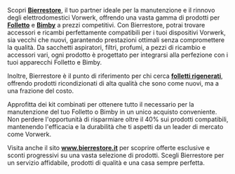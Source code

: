 <p>Scopri <a href="https://www.bierrestore.it"><b>Bierrestore</b></a>, il tuo partner ideale per la manutenzione e il rinnovo degli elettrodomestici Vorwerk, offrendo una vasta gamma di prodotti per <a title="Scegli il tuo folletto" href="https://www.bierrestore.it"><b>Folletto</b></a> e <a title="Scegli il tuo Bimby" href="https://www.bierrestore.it/selezione/bimby"><b>Bimby</b></a> a prezzi competitivi. Con Bierrestore, potrai trovare accessori e ricambi perfettamente compatibili per i tuoi dispositivi Vorwerk, sia vecchi che nuovi, garantendo prestazioni ottimali senza compromettere la qualità. Da sacchetti aspiratori, filtri, profumi, a pezzi di ricambio e accessori vari, ogni prodotto è progettato per integrarsi alla perfezione con i tuoi apparecchi Folletto e Bimby.

Inoltre, Bierrestore è il punto di riferimento per chi cerca <a title="Scegli il tuo folletto" href="https://www.bierrestore.it/selezione/rigenerato"><b>folletti rigenerati</b></a>, offrendo prodotti ricondizionati di alta qualità che sono come nuovi, ma a una frazione del costo.

Approfitta dei kit combinati per ottenere tutto il necessario per la manutenzione del tuo Folletto o Bimby in un unico acquisto conveniente. Non perdere l'opportunità di risparmiare oltre il 40% sui prodotti compatibili, mantenendo l'efficacia e la durabilità che ti aspetti da un leader di mercato come Vorwerk. 

Visita anche il sito <b>www.bierrestore.it</b> per scoprire offerte esclusive e sconti progressivi su una vasta selezione di prodotti. Scegli Bierrestore per un servizio affidabile, prodotti di qualità e una casa sempre perfetta.
</p>
